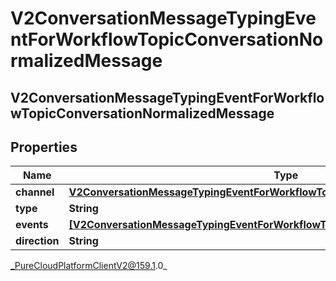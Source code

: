 # V2ConversationMessageTypingEventForWorkflowTopicConversationNormalizedMessage

## V2ConversationMessageTypingEventForWorkflowTopicConversationNormalizedMessage

## Properties

|Name | Type | Description | Notes|
|------------ | ------------- | ------------- | -------------|
| **channel** | [**V2ConversationMessageTypingEventForWorkflowTopicConversationMessagingChannel**](V2ConversationMessageTypingEventForWorkflowTopicConversationMessagingChannel) |  | [optional] |
| **type** | **String** |  | [optional] |
| **events** | [**[V2ConversationMessageTypingEventForWorkflowTopicConversationMessageEvent]**](V2ConversationMessageTypingEventForWorkflowTopicConversationMessageEvent) |  | [optional] |
| **direction** | **String** |  | [optional] |



_PureCloudPlatformClientV2@159.1.0_
